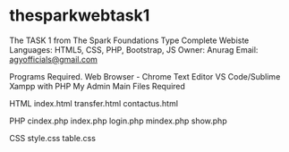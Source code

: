 # thesparkwebtask1
The TASK 1 from The Spark Foundations
Type Complete Webiste
Languages: HTML5, CSS, PHP, Bootstrap, JS
Owner: Anurag
Email: agyofficials@gmail.com

Programs Required.
  Web Browser - Chrome
  Text Editor VS Code/Sublime
  Xampp with PHP My Admin
Main Files Required

HTML
index.html
transfer.html
contactus.html

PHP
cindex.php
index.php
login.php
mindex.php
show.php

CSS
style.css
table.css
